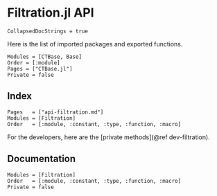 # Filtration.jl API

```@meta
CollapsedDocStrings = true
```

Here is the list of imported packages and exported functions.

```@autodocs
Modules = [CTBase, Base]
Order = [:module]
Pages = ["CTBase.jl"]
Private = false
```

## Index

```@index
Pages   = ["api-filtration.md"]
Modules = [Filtration]
Order   = [:module, :constant, :type, :function, :macro]
```

For the developers, here are the [private methods](@ref dev-filtration).

## Documentation

```@autodocs
Modules = [Filtration]
Order   = [:module, :constant, :type, :function, :macro]
Private = false
```